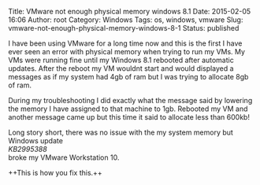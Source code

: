 Title: VMware not enough physical memory windows 8.1
Date: 2015-02-05 16:06
Author: root
Category: Windows
Tags: os, windows, vmware
Slug: vmware-not-enough-physical-memory-windows-8-1
Status: published

I have been using VMware for a long time now and this is the first I have ever seen an error with physical memory when trying to run my VMs. My VMs were running fine until my Windows 8.1 rebooted after automatic updates. After the reboot my VM wouldnt start and would displayed a messages as if my system had 4gb of ram but I was trying to allocate 8gb of ram.

During my troubleshooting I did exactly what the message said by lowering the memory I have assigned to that machine to 1gb. Rebooted my VM and another message came up but this time it said to allocate less than 600kb!

Long story short, there was no issue with the my system memory but Windows update  
*KB2995388*  
broke my VMware Workstation 10.

++This is how you fix this.++